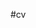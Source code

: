 #cv
<!DOCTYPE html>
<html lang="fr">
<head>
    <meta charset="UTF-8">
    <meta name="viewport" content="width=device-width, initial-scale=1.0">
    <title>Parser Markdown en Deux Colonnes</title>
    <script src="https://cdn.jsdelivr.net/npm/marked/marked.min.js"></script>
    <style>
        .columns {
            display: flex;
            justify-content: space-between;
        }
        .column {
            flex: 1;
            padding: 10px;
        }
        img {
            max-width: 100%;
            height: auto;
        }
    </style>
</head>
<body>

<div id="markdown-content"></div>

<script>
    const markdown = `
# Thomas Iniguez

![Thomas Iniguez](image_url)

<div class="columns">
<div class="column">

### FORMATION
- Lecture
- Informatique et intelligence artificielle
- Histoire, principalement la 2ᵉ Guerre mondiale

### CENTRES D’INTÉRETS
- RECHERCHE
- STAGE RÉSEAU
- BTS SIO

### STAGE D’OBSERVATION
Découverte des différents métiers de l’entreprise :
- Commercial
- Comptabilité
- PAO
- Conception
- Logistique...

**Publigraphic - Pont l’Abbé**  
Stage de 3ᵉ

</div>
<div class="column">

### EXPÉRIENCE PROFESSIONNELLE
**LYCÉE YVES THÉPOT - QUIMPER**  
Participe aux Olympiades de l’ingénieur en équipe  
2024 - Baccalauréat STI2D option SIN Mention Bien

**COLLÈGE PAUL LANGEVIN - GUILVINEC**  
2020 - Brevet des Collèges

### PROFIL PERSONNEL
- Divers : Linux, Windows, C#, Node.js, Python, SQL, HTML, CSS, JS, PHP
- Logiciels : Visual Studio Code, Node.js, OpenOffice
- Modélisation de bases de données
- Test et débogage de logiciels

### COORDONNÉES
1, allée James Bargain  
29000 Quimper  
07.66.76.92.01  
thomas.iniguez@free.fr  

**Mobilité :** transports en commun

### MES ATOUTS
- Communication
- Sens du relationnel
- Capacité d’adaptation
- Ponctuel
- Sérieux
- Maîtrise de l’informatique
- Force de proposition

### DOMAINE D’EXPERTISE
**LYCÉE CHAPTAL - QUIMPER**  
2024 - BTS SIO SISR - en cours  
Anime une conférence sur l’IA à la maison pour tous dans le cadre du Pixel Festival

</div>
</div>
    `;

    document.getElementById('markdown-content').innerHTML = marked(markdown);
</script>

</body>
</html>


